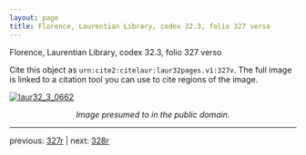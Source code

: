 ```yaml
---
layout: page
title: Florence, Laurentian Library, codex 32.3, folio 327 verso
---
```


Florence, Laurentian Library, codex 32.3, folio 327 verso

Cite this object as `urn:cite2:citelaur:laur32pages.v1:327v`.  The full image is linked to a citation tool you can use to cite regions of the image.

[![laur32_3_0662](http://www.homermultitext.org/iipsrv?IIIF=/project/homer/pyramidal/deepzoom/citelaur/laur32imgs/v1/laur32_3_0662.tif/full/800,/0/default.jpg)](http://www.homermultitext.org/ict2/?urn=urn:cite2:citelaur:laur32imgs.v1:laur32_3_0662) 

<p style="text-align: center; font-style: italic;">Image presumed to in the public domain.</p>

---

previous: [327r](../327r/) | next: [328r](../328r/)